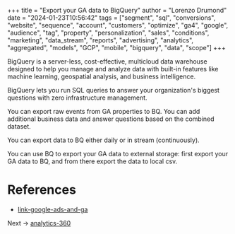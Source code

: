 +++
title = "Export your GA data to BigQuery"
author = "Lorenzo Drumond"
date = "2024-01-23T10:56:42"
tags = ["segment",  "sql",  "conversions",  "website",  "sequence",  "account",  "customers",  "optimize",  "ga4",  "google",  "audience",  "tag",  "property",  "personalization",  "sales",  "conditions",  "marketing",  "data_stream",  "reports",  "advertising",  "analytics",  "aggregated",  "models",  "GCP",  "mobile",  "bigquery",  "data",  "scope"]
+++


BigQuery is a server-less, cost-effective, multicloud data warehouse designed to help you manage and analyze data with built-in features like machine learning, geospatial analysis, and business intelligence.

BigQuery lets you run SQL queries to answer your organization's biggest questions with zero infrastructure management.

You can export raw events from GA properties to BQ. You can add additional business data and answer questions based on the combined dataset.

You can export data to BQ either daily or in stream (continuously).

You can use BQ to export your GA data to external storage: first export your GA data to BQ, and from there export the data to local csv.

# References
- [link-google-ads-and-ga](/wiki/link-google-ads-and-ga/)

Next -> [analytics-360](/wiki/analytics-360/)
